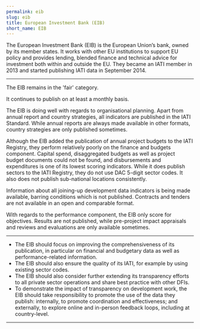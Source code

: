 ```yaml
---
permalink: eib
slug: eib
title: European Investment Bank (EIB)
short_name: EIB
---
```


The European Investment Bank (EIB) is the European Union’s bank, owned by its member states. It works with other EU institutions to support EU policy and provides lending, blended finance and technical advice for investment both within and outside the EU. They became an IATI member in 2013 and started publishing IATI data in September 2014.

---

The EIB remains in the 'fair' category.

It continues to publish on at least a monthly basis.

The EIB is doing well with regards to organisational planning. Apart from annual report and country strategies, all indicators are published in the IATI Standard. While annual reports are always made available in other formats, country strategies are only published sometimes.

Although the EIB added the publication of annual project budgets to the IATI Registry, they perform relatively poorly on the finance and budgets component. Capital spend, disaggregated budgets as well as project budget documents could not be found, and disbursements and expenditures is one of its lowest scoring indicators. While it does publish sectors to the IATI Registry, they do not use DAC 5-digit sector codes. It also does not publish sub-national locations consistently.

Information about all joining-up development data indicators is being made available, barring conditions which is not published. Contracts and tenders are not available in an open and comparable format.

With regards to the performance component, the EIB only score for objectives. Results are not published, while pre-project impact appraisals and reviews and evaluations are only available sometimes.

---

 * The EIB should focus on improving the comprehensiveness of its publication, in particular on financial and budgetary data as well as performance-related information.
 * The EIB should also ensure the quality of its IATI, for example by using existing sector codes.
 * The EIB should also consider further extending its transparency efforts to all private sector operations and share best practice with other DFIs.
 * To demonstrate the impact of transparency on development work, the EIB should take responsibility to promote the use of the data they publish: internally, to promote coordination and effectiveness; and externally, to explore online and in-person feedback loops, including at country-level.

---
